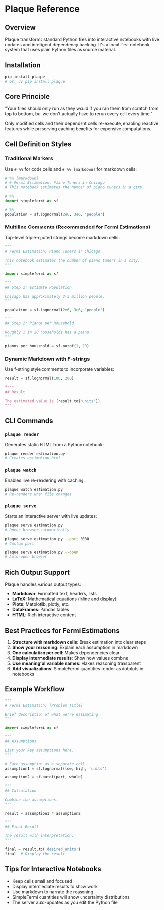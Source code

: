 # Plaque Reference

## Overview

Plaque transforms standard Python files into interactive notebooks with live updates and intelligent dependency tracking. It's a local-first notebook system that uses plain Python files as source material.

## Installation

```bash
pip install plaque
# or: uv pip install plaque
```

## Core Principle

"Your files should only run as they would if you ran them from scratch from top to bottom, but we don't actually have to rerun every cell every time."

Only modified cells and their dependent cells re-execute, enabling reactive features while preserving caching benefits for expensive computations.

## Cell Definition Styles

### Traditional Markers

Use `# %%` for code cells and `# %% [markdown]` for markdown cells:

```python
# %% [markdown]
# # Fermi Estimation: Piano Tuners in Chicago
# This notebook estimates the number of piano tuners in a city.

# %%
import simplefermi as sf

# %%
population = sf.lognormal(2e6, 3e6, 'people')
```

### Multiline Comments (Recommended for Fermi Estimations)

Top-level triple-quoted strings become markdown cells:

```python
"""
# Fermi Estimation: Piano Tuners in Chicago

This notebook estimates the number of piano tuners in a city.
"""

import simplefermi as sf

"""
## Step 1: Estimate Population

Chicago has approximately 2-3 million people.
"""

population = sf.lognormal(2e6, 3e6, 'people')

"""
## Step 2: Pianos per Household

Roughly 1 in 20 households has a piano.
"""

pianos_per_household = sf.outof(1, 20)
```

### Dynamic Markdown with F-strings

Use f-string style comments to incorporate variables:

```python
result = sf.lognormal(100, 200)

f"""
## Result

The estimated value is {result.to('units')}
"""
```

## CLI Commands

### `plaque render`
Generates static HTML from a Python notebook:

```bash
plaque render estimation.py
# Creates estimation.html
```

### `plaque watch`
Enables live re-rendering with caching:

```bash
plaque watch estimation.py
# Re-renders when file changes
```

### `plaque serve`
Starts an interactive server with live updates:

```bash
plaque serve estimation.py
# Opens browser automatically

plaque serve estimation.py --port 8080
# Custom port

plaque serve estimation.py --open
# Auto-open browser
```

## Rich Output Support

Plaque handles various output types:

- **Markdown**: Formatted text, headers, lists
- **LaTeX**: Mathematical equations (inline and display)
- **Plots**: Matplotlib, plotly, etc.
- **DataFrames**: Pandas tables
- **HTML**: Rich interactive content

## Best Practices for Fermi Estimations

1. **Structure with markdown cells**: Break estimation into clear steps
2. **Show your reasoning**: Explain each assumption in markdown
3. **One calculation per cell**: Makes dependencies clear
4. **Display intermediate results**: Show how values combine
5. **Use meaningful variable names**: Makes reasoning transparent
6. **Add visualizations**: SimpleFermi quantities render as dotplots in notebooks

## Example Workflow

```python
"""
# Fermi Estimation: [Problem Title]

Brief description of what we're estimating.
"""

import simplefermi as sf

"""
## Assumptions

List your key assumptions here.
"""

# Each assumption as a separate cell
assumption1 = sf.lognormal(low, high, 'units')

assumption2 = sf.outof(part, whole)

"""
## Calculation

Combine the assumptions.
"""

result = assumption1 * assumption2

"""
## Final Result

The result with interpretation.
"""

final = result.to('desired_units')
final  # Display the result
```

## Tips for Interactive Notebooks

- Keep cells small and focused
- Display intermediate results to show work
- Use markdown to narrate the reasoning
- SimpleFermi quantities will show uncertainty distributions
- The server auto-updates as you edit the Python file

